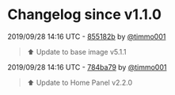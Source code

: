 # Changelog since v1.1.0

2019/09/28 14:16 UTC - [855182b](https://github.com/hassio-addons/addon-home-panel/commit/855182b402024c175cfdf3585c72ce4825b9c0d4) by [@timmo001](https://github.com/timmo001)
> :arrow_up: Update to base image v5.1.1 

2019/09/28 14:16 UTC - [784ba79](https://github.com/hassio-addons/addon-home-panel/commit/784ba79ce0e81742ddc3300356ef263daa2df02a) by [@timmo001](https://github.com/timmo001)
> :arrow_up: Update to Home Panel v2.2.0 

